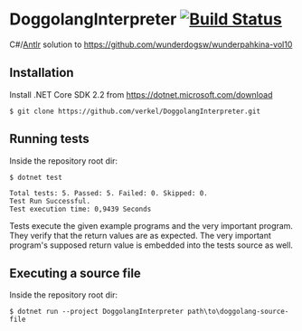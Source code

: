 # DoggolangInterpreter [![Build Status](https://travis-ci.com/verkel/DoggolangInterpreter.svg?branch=master)](https://travis-ci.com/verkel/DoggolangInterpreter)
C#/[Antlr](https://www.antlr.org/) solution to https://github.com/wunderdogsw/wunderpahkina-vol10 

## Installation

Install .NET Core SDK 2.2 from https://dotnet.microsoft.com/download

```shell
$ git clone https://github.com/verkel/DoggolangInterpreter.git
```

## Running tests

Inside the repository root dir:

```shell
$ dotnet test

Total tests: 5. Passed: 5. Failed: 0. Skipped: 0.
Test Run Successful.
Test execution time: 0,9439 Seconds
```

Tests execute the given example programs and the very important program. They verify that the return values are as expected. The very important program's supposed return value is embedded into the tests source as well.

## Executing a source file

Inside the repository root dir:

```shell
$ dotnet run --project DoggolangInterpreter path\to\doggolang-source-file
```
